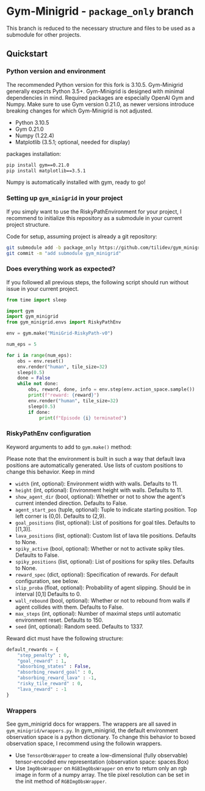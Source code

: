 # Gym-Minigrid - `package_only` branch

This branch is reduced to the necessary structure and files to be used as a submodule for other projects.

## Quickstart

### Python version and environment

The recommended Python version for this fork is 3.10.5. Gym-Minigrid generally expects Python 3.5+.
Gym-Minigrid is designed with minimal dependencies in mind. Required packages are especially OpenAI Gym and Numpy. Make sure to use Gym version 0.21.0, as newer versions introduce breaking changes for which Gym-Minigrid is not adjusted.

- Python 3.10.5
- Gym 0.21.0
- Numpy (1.22.4)
- Matplotlib (3.5.1; optional, needed for display)

packages installation:

```sh
pip install gym==0.21.0
pip install matplotlib==3.5.1
```

Numpy is automatically installed with gym, ready to go!

### Setting up `gym_minigrid` in your project

If you simply want to use the RiskyPathEnvironment for your project, I recommend to initialize this repository as a submodule in your current project structure.

Code for setup, assuming project is already a git repository:

```sh
git submodule add -b package_only https://github.com/tilidev/gym_minigrid
git commit -m "add submodule gym_minigrid"
```

### Does everything work as expected?

If you followed all previous steps, the following script should run without issue in your current project.

```python
from time import sleep

import gym
import gym_minigrid
from gym_minigrid.envs import RiskyPathEnv

env = gym.make("MiniGrid-RiskyPath-v0")

num_eps = 5

for i in range(num_eps):
	obs = env.reset()
	env.render("human", tile_size=32)
	sleep(0.5)
	done = False
	while not done:
		obs, reward, done, info = env.step(env.action_space.sample())
		print(f"reward: {reward}")
		env.render("human", tile_size=32)
		sleep(0.5)
		if done:
			print(f"Episode {i} terminated")
```

### RiskyPathEnv configuration

Keyword arguments to add to `gym.make()` method:

Please note that the environment is built in such a way that default lava positions are automatically generated. Use lists of custom positions to change this behavior. Keep in mind 

- `width` (int, optional): Environment width with walls. Defaults to 11.
- `height` (int, optional): Environment height with walls. Defaults to 11.
- `show_agent_dir` (bool, optional): Whether or not to show the agent's current intended direction. Defaults to False.
- `agent_start_pos` (tuple, optional): Tuple to indicate starting position. Top left corner is (0,0). Defaults to (2,9).
- `goal_positions` (list, optional): List of positions for goal tiles. Defaults to [(1,3)].
- `lava_positions` (list, optional): Custom list of lava tile positions. Defaults to None.
- `spiky_active` (bool, optional): Whether or not to activate spiky tiles. Defaults to False.
- `spiky_positions` (list, optional): List of positions for spiky tiles. Defaults to None.
- `reward_spec` (dict, optional): Specification of rewards. For default configuration, see below.
- `slip_proba` (float, optional): Probability of agent slipping. Should be in interval [0,1] Defaults to 0.
- `wall_rebound` (bool, optional): Whether or not to rebound from walls if agent collides with them. Defaults to False.
- `max_steps` (int, optional): Number of maximal steps until automatic environment reset. Defaults to 150.
- `seed` (int, optional): Random seed. Defaults to 1337.

Reward dict must have the following structure:

```python
default_rewards = {
    "step_penalty" : 0,
    "goal_reward" : 1,
    "absorbing_states" : False,
    "absorbing_reward_goal" : 0,
    "absorbing_reward_lava" : -1,
    "risky_tile_reward" : 0,
    "lava_reward" : -1
}
```

### Wrappers

See gym_minigrid docs for wrappers. The wrappers are all saved in `gym_minigrid/wrappers.py`. In gym_minigrid, the default environment observation space is a python dictionary. To change this behavior to boxed observation space, I recommend using the followin wrappers.

- Use `TensorObsWrapper` to create a low-dimensional (fully observable) tensor-encoded env representation (observation space: spaces.Box)
- Use `ImgObsWrapper` on `RGBImgObsWrapper` on env to return only an rgb image in form of a numpy array. The tile pixel resolution can be set in the init method of `RGBImgObsWrapper`.
